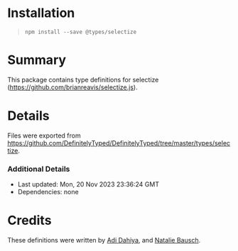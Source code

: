 # Installation
> `npm install --save @types/selectize`

# Summary
This package contains type definitions for selectize (https://github.com/brianreavis/selectize.js).

# Details
Files were exported from https://github.com/DefinitelyTyped/DefinitelyTyped/tree/master/types/selectize.

### Additional Details
 * Last updated: Mon, 20 Nov 2023 23:36:24 GMT
 * Dependencies: none

# Credits
These definitions were written by [Adi Dahiya](https://github.com/adidahiya), and [Natalie Bausch](https://github.com/naBausch).
